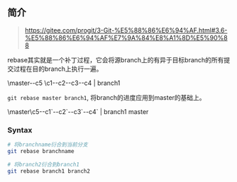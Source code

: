 ## 简介

>https://gitee.com/progit/3-Git-%E5%88%86%E6%94%AF.html#3.6-%E5%88%86%E6%94%AF%E7%9A%84%E8%A1%8D%E5%90%88


rebase其实就是一个补丁过程，它会将源branch上的有异于目标branch的所有提交过程在目的branch上执行一遍。

\master\--c5
        \c1--c2--c3--c4
                      |
                    branch1

`git rebase master branch1`, 将branch的进度应用到master的基础上。

\master\c5--c1\`--c2\`--c3\`--c4\`
                               |
                             branch1
                             master

### Syntax


```bash
# 将branchname衍合到当前分支
git rebase branchname
    
# 将branch2衍合到branch1
git rebase branch1 branch2
```